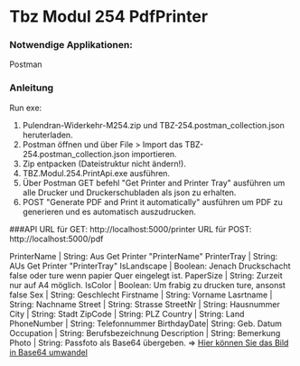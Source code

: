 # Tbz Modul 254 PdfPrinter

### Notwendige Applikationen:
Postman

### Anleitung
Run exe:
1. Pulendran-Widerkehr-M254.zip und TBZ-254.postman_collection.json heruterladen.
2. Postman öffnen und über File > Import das TBZ-254.postman_collection.json importieren.
3. Zip entpacken (Dateistruktur nicht ändern!).
4. TBZ.Modul.254.PrintApi.exe ausführen.
5. Über Postman GET befehl "Get Printer and Printer Tray" ausführen um alle Drucker und Druckerschubladen als json zu erhalten. 
6. POST "Generate PDF and Print it automatically" ausführen um PDF zu generieren und es automatisch auszudrucken. 



###API
URL für GET: http://localhost:5000/printer
URL für POST: http://localhost:5000/pdf

PrinterName | String: Aus Get Printer "PrinterName"
PrinterTray | String: AUs Get Printer "PrinterTray"
IsLandscape | Boolean: Jenach Druckschacht false oder ture wenn papier Quer eingelegt ist.
PaperSize   | String: Zurzeit nur auf A4 möglich. 
IsColor     | Boolean: Um frabig zu drucken ture, ansonst false
Sex         | String: Geschlecht
Firstname   | String: Vorname
Lasrtname   | String: Nachname
Street      | String: Strasse
StreetNr    | String: Hausnummer
City        | String: Stadt
ZipCode     | String: PLZ
Country     | String: Land
PhoneNumber | String: Telefonnummer
BirthdayDate| String: Geb. Datum
Occupation  | String: Berufsbezeichnung
Description | String: Bemerkung
Photo       | String: Passfoto als Base64 übergeben. => [Hier können Sie das Bild in Base64 umwandel](https://base64.guru/converter/encode/image)
